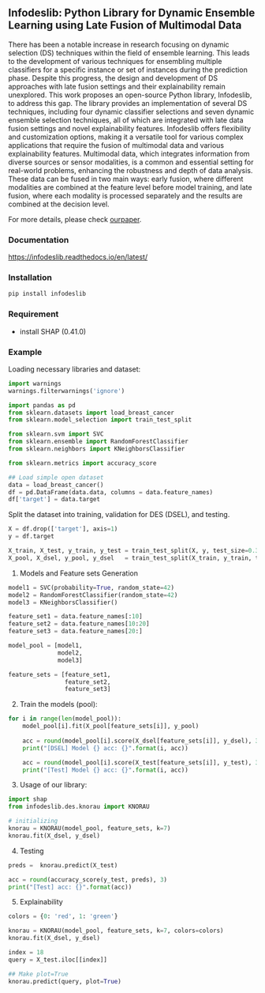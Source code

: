 ## Infodeslib: Python Library for Dynamic Ensemble Learning using Late Fusion of Multimodal Data
There has been a notable increase in research focusing on dynamic selection (DS) techniques within the field of ensemble learning. This leads to the development of various techniques for ensembling multiple classifiers for a specific instance or set of instances during the prediction phase. Despite this progress, the design and development of DS approaches with late fusion settings and their explainability remain unexplored. This work proposes an open-source Python library, Infodeslib, to address this gap. The library provides an implementation of several DS techniques, including four dynamic classifier selections and seven dynamic ensemble selection techniques, all of which are integrated with late data fusion settings and novel explainability features. Infodeslib offers flexibility and customization options, making it a versatile tool for various complex applications that require the fusion of multimodal data and various explainability features. Multimodal data, which integrates information from diverse sources or sensor modalities, is a common and essential setting for real-world problems, enhancing the robustness and depth of data analysis. These data can be fused in two main ways: early fusion, where different modalities are combined at the feature level before model training, and late fusion, where each modality is processed separately and the results are combined at the decision level. 

For more details, please check [ourpaper]([https://authors.elsevier.com/a/1ftos5SMDQmqeY](https://openreview.net/forum?id=WtM2HEkxwo&referrer=%5BAuthor%20Console%5D(%2Fgroup%3Fid%3DKDD.org%2F2024%2FWorkshop%2FKiL%2FAuthors%23your-submissions))). 

### Documentation   
https://infodeslib.readthedocs.io/en/latest/ 

### Installation 

```bash
pip install infodeslib
```

###  Requirement 
- install SHAP (0.41.0)


### Example 

Loading necessary libraries and dataset:  

```python
import warnings
warnings.filterwarnings('ignore') 

import pandas as pd 
from sklearn.datasets import load_breast_cancer
from sklearn.model_selection import train_test_split

from sklearn.svm import SVC 
from sklearn.ensemble import RandomForestClassifier 
from sklearn.neighbors import KNeighborsClassifier 

from sklearn.metrics import accuracy_score 

## Load simple open dataset 
data = load_breast_cancer()
df = pd.DataFrame(data.data, columns = data.feature_names)
df['target'] = data.target 

```

Split the dataset into training, validation for DES (DSEL), and testing. 

```python
X = df.drop(['target'], axis=1) 
y = df.target 

X_train, X_test, y_train, y_test = train_test_split(X, y, test_size=0.30, random_state=42)
X_pool, X_dsel, y_pool, y_dsel   = train_test_split(X_train, y_train, test_size=0.30, random_state=42) 

```

1. Models and Feature sets Generation 

```python
model1 = SVC(probability=True, random_state=42)
model2 = RandomForestClassifier(random_state=42) 
model3 = KNeighborsClassifier() 

feature_set1 = data.feature_names[:10] 
feature_set2 = data.feature_names[10:20]
feature_set3 = data.feature_names[20:]

model_pool = [model1, 
              model2, 
              model3]

feature_sets = [feature_set1, 
                feature_set2, 
                feature_set3] 
```

2. Train the models (pool): 

```python 
for i in range(len(model_pool)): 
    model_pool[i].fit(X_pool[feature_sets[i]], y_pool)
    
    acc = round(model_pool[i].score(X_dsel[feature_sets[i]], y_dsel), 3) 
    print("[DSEL] Model {} acc: {}".format(i, acc)) 

    acc = round(model_pool[i].score(X_test[feature_sets[i]], y_test), 3)  
    print("[Test] Model {} acc: {}".format(i, acc))  
```

3. Usage of our library: 

```python
import shap 
from infodeslib.des.knorau import KNORAU 

# initializing 
knorau = KNORAU(model_pool, feature_sets, k=7)
knorau.fit(X_dsel, y_dsel)
``` 

4. Testing 

```python 
preds =  knorau.predict(X_test)  

acc = round(accuracy_score(y_test, preds), 3) 
print("[Test] acc: {}".format(acc))
```

5. Explainability 

```python 
colors = {0: 'red', 1: 'green'}  

knorau = KNORAU(model_pool, feature_sets, k=7, colors=colors)
knorau.fit(X_dsel, y_dsel) 
```

```python 
index = 18
query = X_test.iloc[[index]]

## Make plot=True 
knorau.predict(query, plot=True)
```
